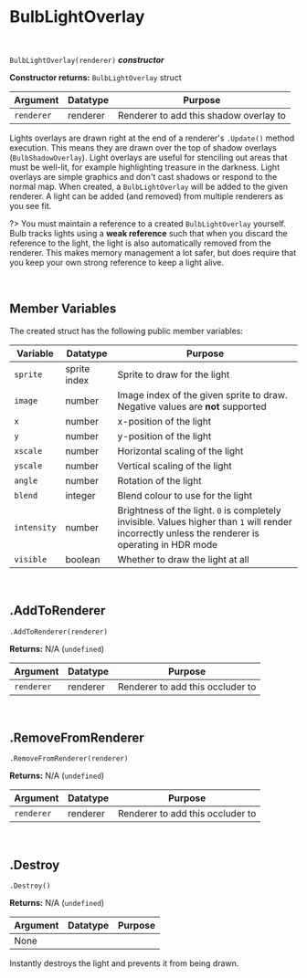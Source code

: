 # BulbLightOverlay

&nbsp;

`BulbLightOverlay(renderer)` ***constructor***

**Constructor returns:** `BulbLightOverlay` struct

|Argument  |Datatype    |Purpose                               |
|----------|------------|--------------------------------------|
|`renderer`|renderer    |Renderer to add this shadow overlay to|

Lights overlays are drawn right at the end of a renderer's `.Update()` method execution. This means they are drawn over the top of shadow overlays (`BulbShadowOverlay`). Light overlays are useful for stenciling out areas that must be well-lit, for example highlighting treasure in the darkness. Light overlays are simple graphics and don't cast shadows or respond to the normal map. When created, a `BulbLightOverlay` will be added to the given renderer. A light can be added (and removed) from multiple renderers as you see fit.

?> You must maintain a reference to a created `BulbLightOverlay` yourself. Bulb tracks lights using a **weak reference** such that when you discard the reference to the light, the light is also automatically removed from the renderer. This makes memory management a lot safer, but does require that you keep your own strong reference to keep a light alive.

&nbsp;

## Member Variables

The created struct has the following public member variables:

|Variable   |Datatype    |Purpose                                                                          |
|-----------|------------|---------------------------------------------------------------------------------|
|`sprite`   |sprite index|Sprite to draw for the light                                                     |
|`image`    |number      |Image index of the given sprite to draw. Negative values are **not** supported   |
|`x`        |number      |x-position of the light                                                          |
|`y`        |number      |y-position of the light                                                          |
|`xscale`   |number      |Horizontal scaling of the light                                                  |
|`yscale`   |number      |Vertical scaling of the light                                                    |
|`angle`    |number      |Rotation of the light                                                            |
|`blend`    |integer     |Blend colour to use for the light                                                |
|`intensity`|number      |Brightness of the light. `0` is completely invisible. Values higher than `1` will render incorrectly unless the renderer is operating in HDR mode|
|`visible`  |boolean     |Whether to draw the light at all                                                 |

&nbsp;

## .AddToRenderer

`.AddToRenderer(renderer)`

**Returns:** N/A (`undefined`)

|Argument  |Datatype|Purpose                         |
|----------|--------|--------------------------------|
|`renderer`|renderer|Renderer to add this occluder to|

&nbsp;

## .RemoveFromRenderer

`.RemoveFromRenderer(renderer)`

**Returns:** N/A (`undefined`)

|Argument  |Datatype|Purpose                         |
|----------|--------|--------------------------------|
|`renderer`|renderer|Renderer to add this occluder to|

&nbsp;

## .Destroy

`.Destroy()`

**Returns:** N/A (`undefined`)

|Argument|Datatype|Purpose|
|--------|--------|-------|
|None    |        |       |

Instantly destroys the light and prevents it from being drawn.